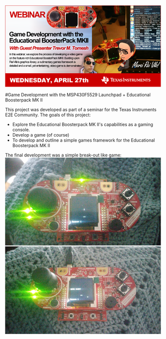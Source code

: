 ![alt text](https://github.com/trevortomesh/EBPMk2-Game/blob/master/img/promo.png)

#Game Development with the MSP430F5529 Launchpad + Educational Boosterpack MK II

This project was developed as part of a seminar for the Texas Instruments E2E Community. 
The goals of this project:
+ Explore the Educational Boosterpack MK II's capabilities as a gaming console. 
+ Develop a game (of course) 
+ To develop and outline a simple games framework for the Educational Boosterpack MK II

The final development was a simple break-out like game: 
![alt text](https://github.com/trevortomesh/EBPMK2-Game/blob/master/img/game-1.jpg "Simple game in action")
![alt text](https://github.com/trevortomesh/EBPMK2-Game/blob/master/img/gamelose.jpg "Game over...")

